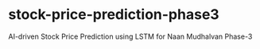 # stock-price-prediction-phase3
AI-driven Stock Price Prediction using LSTM for Naan Mudhalvan Phase-3
